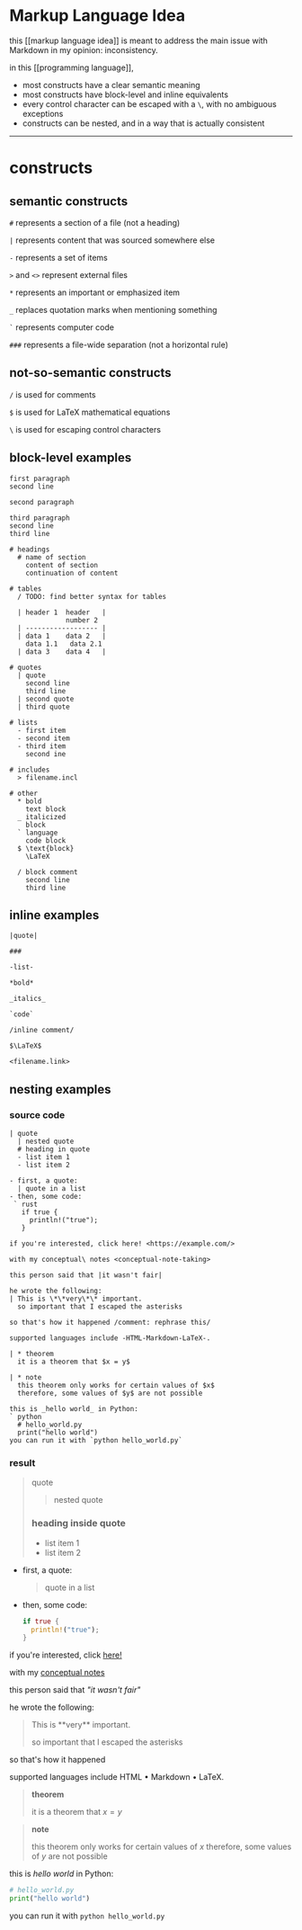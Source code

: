 # Markup Language Idea

this [[markup language idea]] is meant to address the main issue with Markdown in my opinion: inconsistency.

in this [[programming language]],

- most constructs have a clear semantic meaning
- most constructs have block-level and inline equivalents
- every control character can be escaped with a `\`, with no ambiguous exceptions
- constructs can be nested, and in a way that is actually consistent

---

# constructs

## semantic constructs

`#` represents a section of a file (not a heading)

`|` represents content that was sourced somewhere else

`-` represents a set of items

`>` and `<>` represent external files

`*` represents an important or emphasized item

`_` replaces quotation marks when mentioning something

`` ` `` represents computer code

`###` represents a file-wide separation (not a horizontal rule)

## not-so-semantic constructs

`/` is used for comments

`$` is used for LaTeX mathematical equations

`\` is used for escaping control characters

## block-level examples

```
first paragraph
second line

second paragraph

third paragraph
second line
third line

# headings
  # name of section
    content of section
    continuation of content

# tables
  / TODO: find better syntax for tables

  | header 1  header   |
              number 2
  | ------------------ |
  | data 1    data 2   |
    data 1.1   data 2.1
  | data 3    data 4   |

# quotes
  | quote
    second line
    third line
  | second quote
  | third quote

# lists
  - first item
  - second item
  - third item
    second ine

# includes
  > filename.incl

# other
  * bold
    text block
  _ italicized
    block
  ` language
    code block
  $ \text{block}
    \LaTeX

  / block comment
    second line
    third line
```

## inline examples

```
|quote|

###

-list-

*bold*

_italics_

`code`

/inline comment/

$\LaTeX$

<filename.link>
```

## nesting examples

### source code

```
| quote
  | nested quote
  # heading in quote
  - list item 1
  - list item 2

- first, a quote:
  | quote in a list
- then, some code:
 ` rust
   if true {
     println!("true");
   }

if you're interested, click here! <https://example.com/>

with my conceptual\ notes <conceptual-note-taking>

this person said that |it wasn't fair|

he wrote the following:
| This is \*\*very\*\* important.
  so important that I escaped the asterisks

so that's how it happened /comment: rephrase this/

supported languages include -HTML-Markdown-LaTeX-.

| * theorem
  it is a theorem that $x = y$

| * note
  this theorem only works for certain values of $x$
  therefore, some values of $y$ are not possible

this is _hello world_ in Python:
` python
  # hello_world.py
  print("hello world")
you can run it with `python hello_world.py`
```

### result

> quote
>
> > nested quote
>
> ### heading inside quote
>
> - list item 1
> - list item 2

- first, a quote:
  > quote in a list
- then, some code:
  ```rust
  if true {
    println!("true");
  }
  ```

if you're interested, click [here!](https://example.com/)

with my [conceptual notes](conceptual-note-taking)

this person said that _"it wasn't fair"_

he wrote the following:

> This is \*\*very\*\* important.
>
> so important that I escaped the asterisks

so that's how it happened <!-- comment: rephrase this -->

supported languages include HTML &bull; Markdown &bull; LaTeX.

> **theorem**
>
> it is a theorem that $x = y$

> **note**
>
> this theorem only works for certain values of $x$
> therefore, some values of $y$ are not possible

this is _hello world_ in Python:

```python
# hello_world.py
print("hello world")
```

you can run it with `python hello_world.py`
